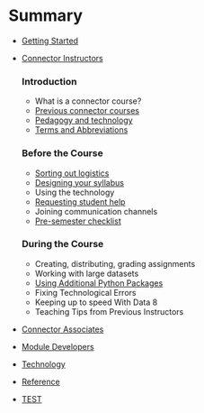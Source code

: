 # Summary

* [Getting Started](README.md)
* [Connector Instructors](connector/instructor/connector-instructor.md)

  ### Introduction

  * What is a connector course?
  * [Previous connector courses](/connector/general/previous-connectors.md)
  * [Pedagogy and technology](/technology/pedagogy-and-technology.md)
  * [Terms and Abbreviations](/general/terms-and-abbreviations.md)

  ### Before the Course

  * [Sorting out logistics](/connector/instructor/logistics.md)
  * [Designing your syllabus](/connector/instructor/syllabus-design.md)
  * Using the technology
  * [Requesting student help](/connector/instructor/student-help.md)
  * Joining communication channels
  * [Pre-semester checklist](/connector/instructor/checklist.md)

  ### During the Course

  * Creating, distributing, grading assignments
  * Working with large datasets
  * [Using Additional Python Packages](/technology/jupyter/python-packages.md)
  * Fixing Technological Errors
  * Keeping up to speed With Data 8
  * Teaching Tips from Previous Instructors

* [Connector Associates](/connector/associate/connector-associate.md)
* [Module Developers](/module/module-developer.md)
* [Technology](//technology/README.md)
* [Reference](reference.md)
* [TEST](/connector/general/what-is-a-connector.md)



